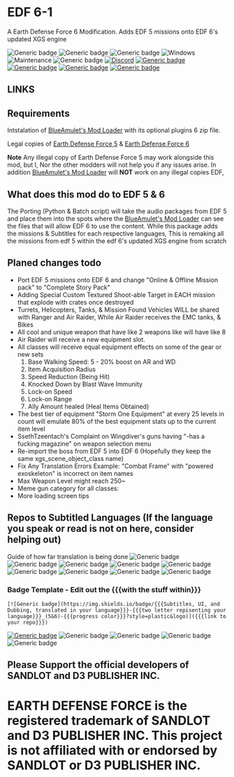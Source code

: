 # EDF 6-1
A Earth Defense Force 6 Modification. Adds EDF 5 missions onto EDF 6's updated XGS engine

![Generic badge](https://img.shields.io/badge/Campaign%20missions%20in%20total-259-green?style=plastic&logo)
![Generic badge](https://img.shields.io/badge/All%20missions%20in%20total-303%2B-brightgreen?style=plastic&logo)
![Generic badge](https://img.shields.io/badge/Missions%20completed-0-red?style=plastic&logo)
![Windows](https://img.shields.io/badge/Windows_10_&_11-0078D6?style=plastic&logo=for-the-badge&logo=windows&logoColor=white)
![Maintenance](https://img.shields.io/badge/Maintained%3F-Once%20EDF%206%20is%20out%20on%20PC-blue.svg?style=plastic&logo)
![Generic badge](https://img.shields.io/github/downloads/FevGrave/EDF_6-1/total?style=plastic&logo)
[![Discord](https://img.shields.io/badge/Join_The_Earth_Defense_Force_Discord_Partnered_Server-%235865F2.svg?style=plastic&logo=discord&logoColor=white)](https://discord.gg/a9JKEV8xHS)
[![Generic badge](https://img.shields.io/twitter/follow/EDF_OFFICIAL_EN?style=plastic&logo=twitter&social)](https://twitter.com/EDF_OFFICIAL_EN)
[![Generic badge](https://img.shields.io/twitter/follow/EDF_OFFICIAL?style=plastic&logo=twitter&social)](https://twitter.com/EDF_OFFICIAL)
[![Generic badge](https://img.shields.io/twitter/follow/D3_PUBLISHER?style=plastic&logo=twitter&social)](https://twitter.com/D3_PUBLISHER)
[![Generic badge](https://img.shields.io/reddit/subreddit-subscribers/EDF?style=plastic&logo=reddit&social)](https://www.reddit.com/r/EDF)

## LINKS



## Requirements
Intstalation of [BlueAmulet's Mod Loader](https://github.com/BlueAmulet/EDF5ModLoader) with its optional plugins 6 zip file.

Legal copies of [Earth Defense Force 5](https://www.d3p.co.jp/edf5/) & [Earth Defense Force 6](https://www.d3p.co.jp/edf6/) 

**Note** Any illegal copy of Earth Defense Force 5 may work alongside this mod, but I, Nor the other modders will not help you if any issues arise. In addition [BlueAmulet's Mod Loader](https://github.com/BlueAmulet/EDF5ModLoader) will **NOT** work on any illegal copies EDF,

## What does this mod do to EDF 5 & 6

The Porting (Python & Batch script) will take the audio packages from EDF 5 and place them into the spots where the [BlueAmulet's Mod Loader](https://github.com/BlueAmulet/EDF5ModLoader) can see the files that will allow EDF 6 to use the content. While this package adds the missions & Subtitles for each respective languages, This is remaking all the missions from edf 5 within the edf 6's updated XGS engine from scratch

## Planed changes todo
 - Port EDF 5 missions onto EDF 6 and change "Online & Offline Mission pack" to "Complete Story Pack"
 - Adding Special Custom Textured Shoot-able Target in EACH mission that explode with crates once destroyed
 - Turrets, Helicopters, Tanks, & Mission Found Vehicles WILL be shared with Ranger and Air Raider, While Air Raider receives the EMC tanks, & Bikes
 - All cool and unique weapon that have like 2 weapons like will have like 8
 - Air Raider will receive a new equipment slot.
 - All classes will receive equal equipment effects on some of the gear or new sets
	 1. Base Walking Speed: 5 - 20% boost on AR and WD
	 2. Item Acquisition Radius
	 3. Speed Reduction (Being Hit)
	 4. Knocked Down by Blast Wave Immunity
	 5. Lock-on Speed
	 6. Lock-on Range
	 7. Ally Amount healed (Heal Items Obtained)
 - The best tier of equipment "Storm One Equipment"  at every 25 levels in count will emulate 80% of the best equipment stats up to the current item level
 - SsethTzeentach's Complaint on Wingdiver's guns having "-has a fucking magazine" on weapon selection menu
 - Re-import the boss from EDF 5 into EDF 6 (Hopefully they keep the same xgs_scene_object_class name)
 - Fix Any Translation Errors Example: "Combat Frame" with "powered exoskeleton" is incorrect on item names
 - Max Weapon Level might reach 250~
 - Meme gun category for all classes:
 - More loading screen tips

## Repos to Subtitled Languages (If the language you speak or read is not on here, consider helping out)
 Guide of how far translation is being done
![Generic badge](https://img.shields.io/badge/0%25_Translated-blueviolet-blueviolet?style=plastic&logo)
![Generic badge](https://img.shields.io/badge/12.5%25_Translated-blue-blue?style=plastic&logo)
![Generic badge](https://img.shields.io/badge/25%25_Translated-cyan-cyan?style=plastic&logo)
![Generic badge](https://img.shields.io/badge/37.5%25_Translated-seafoam-seafoam?style=plastic&logo)
![Generic badge](https://img.shields.io/badge/50%25_Translated-green-green?style=plastic&logo)
![Generic badge](https://img.shields.io/badge/62.5%25_Translated-yellow-yellow?style=plastic&logo)
![Generic badge](https://img.shields.io/badge/75%25_Translated-orange-orange?style=plastic&logo)
![Generic badge](https://img.shields.io/badge/87.5%25_Translated-red-red?style=plastic&logo)
![Generic badge](https://img.shields.io/badge/100%25_Translated-maroon-maroon?style=plastic&logo)
### Badge Template - Edit out the {{{with the stuff within}}}
``` 
[![Generic badge](https://img.shields.io/badge/{{{Subtitles, UI, and Dubbing, translated in your language}}}-{{{two letter repisenting your language}}}_(5&6)-{{{progress color}}}?style=plastic&logo)]({{{link to your repo}}})
```
[![Generic badge](https://img.shields.io/badge/Subtitles-EN_(5)-blueviolet?style=plastic&logo)](https://github.com/FevGrave/EDF_6-1)
![Generic badge](https://img.shields.io/badge/字幕-JP_(5)-blueviolet?style=plastic&logo)
![Generic badge](https://img.shields.io/badge/字幕-CN_(5)-blueviolet?style=plastic&logo)
![Generic badge](https://img.shields.io/badge/자막-KR_(5)-blueviolet?style=plastic&logo)
![Generic badge](https://img.shields.io/badge/Titulky,_uživatelské_rozhraní_a_dabing-CZ_(5&6)-blueviolet?style=plastic&logo)

## Please Support the official developers of SANDLOT and D3 PUBLISHER INC. 
# EARTH DEFENSE FORCE is the registered trademark of SANDLOT and D3 PUBLISHER INC. This project is not affiliated with or endorsed by SANDLOT or D3 PUBLISHER INC.
